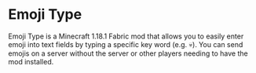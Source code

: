 # Emoji Type
Emoji Type is a Minecraft 1.18.1 Fabric mod that allows you to easily enter emoji into text fields by typing a specific key word (e.g. :skull:). You can send emojis on a server without the server or other players needing to have the mod installed.
